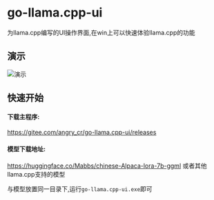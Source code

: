 # go-llama.cpp-ui 
为llama.cpp编写的UI操作界面,在win上可以快速体验llama.cpp的功能

## 演示
![演示](demo.gif)

## 快速开始 
 
#### 下载主程序:
https://gitee.com/angry_cr/go-llama.cpp-ui/releases
#### 模型下载地址:
https://huggingface.co/Mabbs/chinese-Alpaca-lora-7b-ggml 或者其他llama.cpp支持的模型
 
与模型放置同一目录下,运行`go-llama.cpp-ui.exe`即可
 
  